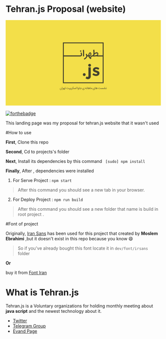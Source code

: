 # Tehran.js Proposal (website)

![Intro](screenshot/intro.png)

[![forthebadge](http://forthebadge.com/images/badges/built-with-love.svg)](http://forthebadge.com)

This landing page was my proposal for tehran.js website that it wasn't used

#How to use

**First**, Clone this repo

**Second**, Cd to projects's folder

**Next**, Install its dependencies by this command 
``` [sudo] npm install```

**Finally**, After , dependencies were installed

1. For Serve Project : ```npm start``` 

> After this command you should see a new tab in your browser.

2. For Deploy Project : ```npm run build```

> After this command you should see a new folder that name is build in root project .

#Font of project

Originally, [Iran Sans](http://fontiran.com/%D8%AE%D8%A7%D9%86%D9%88%D8%A7%D8%AF%D9%87-%D9%81%D9%88%D9%86%D8%AA-%D8%A7%DB%8C%D8%B1%D8%A7%D9%86-%D8%B3%D9%86-%D8%B3%D8%B1%DB%8C%D9%81-iran-sans-%D9%BE%D9%86%D8%AC-%D9%88%D8%B2%D9%86-%D9%87%D9%85/) has been used for this project that created by **Moslem Ebrahimi** ,but it doesn't exist in this repo because you know 😄
> So if you've already bought this font locate it in ```dev/font/irsans``` folder

**Or**

buy it from [Font Iran](http://fontiran.com/%D8%AE%D8%A7%D9%86%D9%88%D8%A7%D8%AF%D9%87-%D9%81%D9%88%D9%86%D8%AA-%D8%A7%DB%8C%D8%B1%D8%A7%D9%86-%D8%B3%D9%86-%D8%B3%D8%B1%DB%8C%D9%81-iran-sans-%D9%BE%D9%86%D8%AC-%D9%88%D8%B2%D9%86-%D9%87%D9%85/) 

# What is Tehran.js
Tehran.js is a Voluntary organizations for holding monthly meeting about **java script** and the newest technology about it.

* [Twitter](https://twitter.com/TehranJs)
* [Telegram Group](https://telegram.me/joinchat/AiISmTuurkvbi1ZVKNFtpA)
* [Evand Page](https://evand.ir/organizations/tehranjs)
